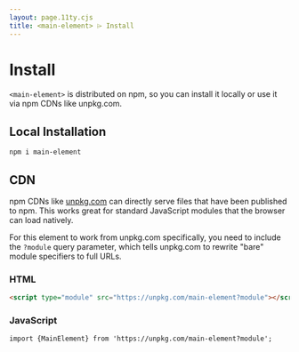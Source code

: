 ```yaml
---
layout: page.11ty.cjs
title: <main-element> ⌲ Install
---
```


# Install

`<main-element>` is distributed on npm, so you can install it locally or use it via npm CDNs like unpkg.com.

## Local Installation

```bash
npm i main-element
```

## CDN

npm CDNs like [unpkg.com]() can directly serve files that have been published to npm. This works great for standard JavaScript modules that the browser can load natively.

For this element to work from unpkg.com specifically, you need to include the `?module` query parameter, which tells unpkg.com to rewrite "bare" module specifiers to full URLs.

### HTML

```html
<script type="module" src="https://unpkg.com/main-element?module"></script>
```

### JavaScript

```html
import {MainElement} from 'https://unpkg.com/main-element?module';
```
